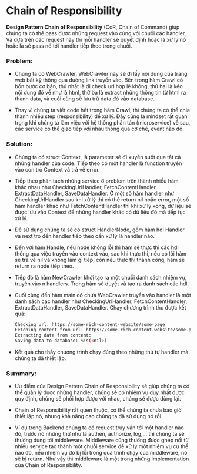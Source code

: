 # Chain of Responsibility

**Design Pattern Chain of Responsibility** (CoR, Chain of Command) giúp chúng ta có thể pass được những request vào cùng với chuỗi các handler. Và dựa trên các request này thì mỗi handler sẽ quyết định hoặc là xử lý nó hoặc là sẽ pass nó tới handler tiếp theo trong chuỗi.

### Problem:

- Chúng ta có WebCrawler, WebCrawler này sẽ đi lấy nội dung của trang web bất kỳ thông qua đường link truyển vào. Bên trong hàm Crawl có bốn bước cơ bản, thứ nhất là đi check url hợp lê không, thứ hai là kéo nội dung đó về như là html, thứ ba là extract những thông tin từ html ra thành data, và cuối cùng sẽ lưu trữ data đó vào database.

- Thay vì chúng ta viết code hết trong hàm Crawl, thì chúng ta có thể chia thành nhiều step (responsibility) để xử lý. Đây cũng là mindset rất quan trọng khi chúng ta làm việc với hệ thống phân tán (microservice) về sau, các service có thể giao tiếp với nhau thông qua cơ chế, event nào đó.

### Solution:

- Chúng ta có struct Context, là parameter sẽ đi xuyên suốt qua tất cả những handler của code. Tiếp theo có một handler là function truyền vào con trỏ Context và trả về error.

- Tiếp theo phân tách những service ở problem trên thành nhiều hàm khác nhau như CheckingUrlHandler, FetchContentHandler, ExtractDataHandler, SaveDataHandler. Ở một số hàm handler như CheckingUrlHandler sau khi xử lý thì có thể return nil hoặc error, một số hàm handler khác như FetchContentHandler thì khi xử lý xong, dữ liệu sẽ được lưu vào Context để những handler khác có dữ liệu đó mà tiếp tục xử lý.

- Để sử dụng chúng ta sẽ có struct HandlerNode, gồm hàm hdl Handler và next trỏ đến handler tiếp theo cần xử lý là handler nào.

- Đến với hàm Handle, nếu node không lỗi thì hàm sẽ thực thi các hdl thông qua việc truyền vào context vào, sau khi thực thi, nếu có lỗi hàm sẽ trả về nil và không làm gì tiếp, còn nếu thực thi thành công, hàm sẽ return ra node tiếp theo.

- Tiếp đó là hàm NewCrawler khởi tạo ra một chuỗi danh sách nhiệm vụ, truyền vào n handlers. Trong hàm sẽ duyệt và tạo ra danh sách các hdl.

- Cuối cùng đến hàm main có chứa WebCrawler truyền vào handler là một danh sách các handler như CheckingUrlHandler, FetchContentHandler, ExtractDataHandler, SaveDataHandler. Chạy chương trình thu được kết quả:

  ```bash
  Checking url: https://some-rich-content-website/some-page
  Fetching content from url: https://some-rich-content-website/some-page
  Extracting data from content:
  Saving data to database: %!s(<nil>)
  ```

- Kết quả cho thấy chương trình chạy đúng theo những thứ tự handler mà chúng ta đã thiết lập.

### Summary:

- Ưu điểm của Design Pattern Chain of Responsibility sẽ giúp chúng ta có thể quản lý được những handler, chúng sẽ có nhiệm vụ duy nhất được quy định, chúng sẽ phối hợp được với nhau, chúng sẽ được dùng lại.

- Chain of Responsibility rất quen thuộc, có thể chúng ta chưa bao giờ thiết lập nó, nhưng khả năng cao chúng ta đã sử dụng nó rồi.

- Ví dụ trong Backend chúng ta có request truy vấn tới một handler nào đó, trước nó những thứ như là authen, authorize, log,... thì chúng ta sẽ thường dùng tới middleware. Middleware cũng thường được ghép nối từ nhiều service tạo thành một chuỗi service để xử lý một nhiệm vụ cụ thể nào đó, nếu nhiệm vụ đó bị lỗi trong quá trình chạy của middleware, nó sẽ bị return. Như vậy thì middleware là một trong những implementation của Chain of Responsibility.
